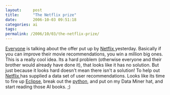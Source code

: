 ```yaml
---
layout:     post
title:      "The Netflix prize"
date:       2006-10-03 09:51:18
categories: ai
tags:  
permalink: /2006/10/03/the-netflix-prize/
---
```

[Everyone](http://www.techcrunch.com/2006/10/02/movietally-netflixs-missing-features/) is talking about the offer put up by [Netflix ](http://netflixprize.com/)yesterday. Basically if you can improve their movie recommendations, you win a million big ones. This is a really cool idea. Its a hard problem (otherwise everyone and their brother would already have done it), that looks like it has no solution. But just because it looks hard doesn't mean there isn't a solution! To help out [Netflix ](http://www.netflix.com/Default)has supplied a data set of user recommendations. Looks like its time to fire up [Eclipse](http://eclipse.org), break out the [python](http://python.org), and put on my Data Miner hat, and start reading those AI books. ;)
